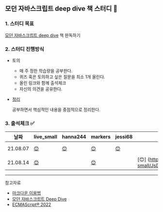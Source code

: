 ## 모던 자바스크립트 deep dive 책 스터디 📑

### 1. 스터디 목표  
[모던 자바스크립트 deep dive](https://wikibook.co.kr/mjs/) 책 완독하기  

    
### 2. 스터디 진행방식  
  * 토의
	- 매 주 정한 학습량을 공부한다. 
	- 퀴즈 혹은 토의하고 싶은 질문을 최소 1개 올린다.  
	- 올린 링크와 함께 출석체크 
	- 자신의 의견을 공유한다. 
	
  * [정리](https://github.com/live-small/JsDeepDive_Study/wiki)  
    
    공부하면서 핵심적인 내용을 중점적으로 정리한다.



### 3. 출석체크 ✅   
| 날짜   | live_small | hanna244  | markers  |  jessi68 |   | 정리 |
|--------|------------|---|---|---|---|---|
| 21.08.07 |  [😊](https://github.com/live-small/JsDeepDive_Study/issues/3)    | [😊](https://github.com/live-small/JsDeepDive_Study/issues/2)   |  [😊](https://github.com/live-small/JsDeepDive_Study/issues/4) |  [😊](https://github.com/live-small/JsDeepDive_Study/issues/1)  |   | live-small & jessi68  |
| 21.08.14 |  [😊](https://github.com/live-small/JsDeepDive_Study/issues/7)          |   | [😊](https://github.com/live-small/JsDeepDive_Study/issues/6) |   | [😊] (https://github.com/live-small/JsDeepDive_Study/issues/5)  | Markers & hanna224  |



*** 
참고자료 
- [마크다운 이용법](https://www.markdowntutorial.com/kr/)  
- [모던 자바스크립트 Deep Dive](https://poiemaweb.com/)
- [ECMAScript® 2022](https://tc39.es/ecma262/#sec-intro)
